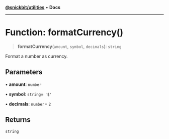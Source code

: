[**@snickbit/utilities**](../README.md) • **Docs**

***

# Function: formatCurrency()

> **formatCurrency**(`amount`, `symbol`, `decimals`): `string`

Format a number as currency.

## Parameters

• **amount**: `number`

• **symbol**: `string`= `'$'`

• **decimals**: `number`= `2`

## Returns

`string`
